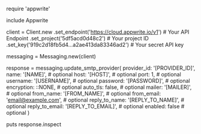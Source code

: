 require 'appwrite'

include Appwrite

client = Client.new
    .set_endpoint('https://cloud.appwrite.io/v1') # Your API Endpoint
    .set_project('5df5acd0d48c2') # Your project ID
    .set_key('919c2d18fb5d4...a2ae413da83346ad2') # Your secret API key

messaging = Messaging.new(client)

response = messaging.update_smtp_provider(
    provider_id: '[PROVIDER_ID]',
    name: '[NAME]', # optional
    host: '[HOST]', # optional
    port: 1, # optional
    username: '[USERNAME]', # optional
    password: '[PASSWORD]', # optional
    encryption: ::NONE, # optional
    auto_tls: false, # optional
    mailer: '[MAILER]', # optional
    from_name: '[FROM_NAME]', # optional
    from_email: 'email@example.com', # optional
    reply_to_name: '[REPLY_TO_NAME]', # optional
    reply_to_email: '[REPLY_TO_EMAIL]', # optional
    enabled: false # optional
)

puts response.inspect
